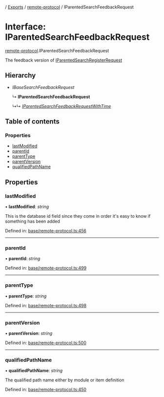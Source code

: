 [](../README.md) / [Exports](../modules.md) / [remote-protocol](../modules/remote_protocol.md) / IParentedSearchFeedbackRequest

# Interface: IParentedSearchFeedbackRequest

[remote-protocol](../modules/remote_protocol.md).IParentedSearchFeedbackRequest

The feedback version of [IParentedSearchRegisterRequest](remote_protocol.iparentedsearchregisterrequest.md)

## Hierarchy

* *IBaseSearchFeedbackRequest*

  ↳ **IParentedSearchFeedbackRequest**

  ↳↳ [*IParentedSearchFeedbackRequestWithTime*](client_internal_testing.iparentedsearchfeedbackrequestwithtime.md)

## Table of contents

### Properties

- [lastModified](remote_protocol.iparentedsearchfeedbackrequest.md#lastmodified)
- [parentId](remote_protocol.iparentedsearchfeedbackrequest.md#parentid)
- [parentType](remote_protocol.iparentedsearchfeedbackrequest.md#parenttype)
- [parentVersion](remote_protocol.iparentedsearchfeedbackrequest.md#parentversion)
- [qualifiedPathName](remote_protocol.iparentedsearchfeedbackrequest.md#qualifiedpathname)

## Properties

### lastModified

• **lastModified**: *string*

This is the database id field
since they come in order it's easy to know if
something has been added

Defined in: [base/remote-protocol.ts:456](https://github.com/onzag/itemize/blob/0569bdf2/base/remote-protocol.ts#L456)

___

### parentId

• **parentId**: *string*

Defined in: [base/remote-protocol.ts:499](https://github.com/onzag/itemize/blob/0569bdf2/base/remote-protocol.ts#L499)

___

### parentType

• **parentType**: *string*

Defined in: [base/remote-protocol.ts:498](https://github.com/onzag/itemize/blob/0569bdf2/base/remote-protocol.ts#L498)

___

### parentVersion

• **parentVersion**: *string*

Defined in: [base/remote-protocol.ts:500](https://github.com/onzag/itemize/blob/0569bdf2/base/remote-protocol.ts#L500)

___

### qualifiedPathName

• **qualifiedPathName**: *string*

The qualified path name either by module
or item definition

Defined in: [base/remote-protocol.ts:450](https://github.com/onzag/itemize/blob/0569bdf2/base/remote-protocol.ts#L450)
